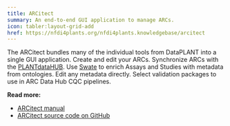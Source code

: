 ```yaml
---
title: ARCitect
summary: An end-to-end GUI application to manage ARCs.
icon: tabler:layout-grid-add
href: https://nfdi4plants.org/nfdi4plants.knowledgebase/arcitect
---
```


The ARCitect bundles many of the individual tools from DataPLANT into a single GUI application.
Create and edit your ARCs.
Synchronize ARCs with the [PLANTdataHUB](/resources/arc-data-hub#plant-data-hub).
Use [Swate](#swate) to enrich Assays and Studies with metadata from ontologies.
Edit any metadata directly. Select validation packages to use in ARC Data Hub CQC pipelines.

**Read more:**
- [ARCitect manual](https://nfdi4plants.org/nfdi4plants.knowledgebase/arcitect)
- [ARCitect source code on GitHub](https://github.com/nfdi4plants/ARCitect)